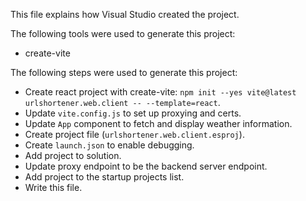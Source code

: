 This file explains how Visual Studio created the project.

The following tools were used to generate this project:
- create-vite

The following steps were used to generate this project:
- Create react project with create-vite: `npm init --yes vite@latest urlshortener.web.client -- --template=react`.
- Update `vite.config.js` to set up proxying and certs.
- Update `App` component to fetch and display weather information.
- Create project file (`urlshortener.web.client.esproj`).
- Create `launch.json` to enable debugging.
- Add project to solution.
- Update proxy endpoint to be the backend server endpoint.
- Add project to the startup projects list.
- Write this file.
